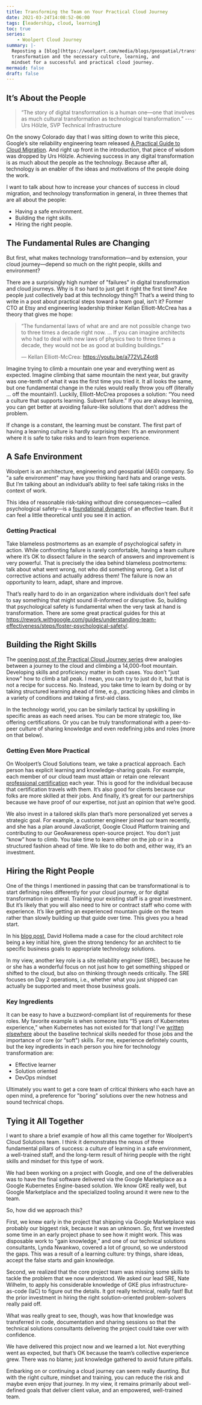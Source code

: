 ```yaml
---
title: Transforming the Team on Your Practical Cloud Journey
date: 2021-03-24T14:08:52-06:00
tags: [leadership, cloud, learning]
toc: true
series:
    - Woolpert Cloud Journey
summary: |-
  Reposting a [blog](https://woolpert.com/media/blogs/geospatial/transforming-the-team-on-your-practical-cloud-journey/) I wrote for Woolpert about digital
  transformation and the necessary culture, learning, and
  mindset for a successful and practical cloud journey.
mermaid: false
draft: false 
---
```


## It’s About the People

> “The story of digital transformation is a human one—one that involves as much cultural transformation as technological transformation.” --- Urs Hölzle, SVP Technical Infrastructure

On the snowy Colorado day that I was sitting down to write this piece, Google’s site reliability engineering team released [A Practical Guide to Cloud Migration](https://cloud.google.com/blog/products/devops-sre/a-practical-guide-to-cloud-migration-from-google-cloud-sres). And right up front in the introduction, that piece of wisdom was dropped by Urs Hölzle. Achieving success in any digital transformation is as much about the people as the technology. Because after all, technology is an enabler of the ideas and motivations of the people doing the work.

I want to talk about how to increase your chances of success in cloud migration, and technology transformation in general, in three themes that are all about the people:

- Having a safe environment.
- Building the right skills.
- Hiring the right people.

## The Fundamental Rules are Changing

But first, what makes technology transformation—and by extension, your cloud journey—depend so much on the right people, skills and environment?

There are a surprisingly high number of "failures" in digital transformation and cloud journeys. Why is it so hard to just get it right the first time? Are people just collectively bad at this technology thing?! That’s a weird thing to write in a post about practical steps toward a team goal, isn’t it? Former CTO at Etsy and engineering leadership thinker Kellan Elliott-McCrea has a theory that gives me hope:

> “The fundamental laws of what are and are not possible change two to three times a decade right now. ... If you can imagine architects who had to deal with new laws of physics two to three times a decade, they would not be as good at building buildings.” 
> 
> — Kellan Elliott-McCrea: https://youtu.be/a772VLZ4ot8

Imagine trying to climb a mountain one year and everything went as expected. Imagine climbing that same mountain the next year, but gravity was one-tenth of what it was the first time you tried it. It all looks the same, but one fundamental change in the rules would really throw you off (literally … off the mountain!). Luckily, Elliott-McCrea proposes a solution: “You need a culture that supports learning. Subvert failure.” If you are always learning, you can get better at avoiding failure-like solutions that don’t address the problem.

If change is a constant, the learning must be constant. The first part of having a learning culture is hardly surprising then: It’s an environment where it is safe to take risks and to learn from experience.

## A Safe Environment

Woolpert is an architecture, engineering and geospatial (AEG) company.
So "a safe environment" may have you thinking hard hats and orange vests.
But I’m talking about an individual’s ability to feel safe taking risks in the context of work.

This idea of reasonable risk-taking without dire consequences—called psychological safety—is a [foundational dynamic](https://rework.withgoogle.com/guides/understanding-team-effectiveness/steps/identify-dynamics-of-effective-teams/) of an effective team.
But it can feel a little theoretical until you see it in action.

### Getting Practical

Take blameless postmortems as an example of psychological safety in action. While confronting failure is rarely comfortable, having a team culture where it’s OK to dissect failure in the search of answers and improvement is very powerful. That is precisely the idea behind blameless postmortems: talk about what went wrong, not who did something wrong. Get a list of corrective actions and actually address them! The failure is now an opportunity to learn, adapt, share and improve.

That’s really hard to do in an organization where individuals don’t feel safe to say something that might sound ill-informed or disruptive. So, building that psychological safety is fundamental when the very task at hand is transformation. There are some great practical guides for this at https://rework.withgoogle.com/guides/understanding-team-effectiveness/steps/foster-psychological-safety/.

## Building the Right Skills

The [opening post of the Practical Cloud Journey series](https://woolpert.com/media/blogs/geospatial/woolpert-2021-blog-series-a-practical-cloud-journey/) drew analogies between a journey to the cloud and climbing a 14,000-foot mountain.
Developing skills and proficiency matter in both cases.
You don’t “just know" how to climb a tall peak.
I mean, you can try to just do it, but that is not a recipe for success.
No. Instead, you take time to learn by doing or by taking structured learning ahead of time, e.g., practicing hikes and climbs in a variety of conditions and taking a first-aid class.

In the technology world, you can be similarly tactical by upskilling in specific areas as each need arises. You can be more strategic too, like offering certifications. Or you can be truly transformational with a peer-to-peer culture of sharing knowledge and even redefining jobs and roles (more on that below).

### Getting Even More Practical

On Woolpert’s Cloud Solutions team, we take a practical approach. Each person has explicit learning and knowledge-sharing goals.
For example, each  member of our cloud team must attain or retain one relevant [professional certification](https://cloud.google.com/certification/cloud-architect) each year.
This is good for the individual because that certification travels with them.
It’s also good for clients because our folks are more skilled at their jobs.
And finally, it’s great for our partnerships because we have proof of our expertise, not just an opinion that we’re good.

We also invest in a tailored skills plan that’s more personalized yet serves a strategic goal.
For example, a customer engineer joined our team recently, and she has a plan around JavaScript, Google Cloud Platform training and contributing to our GeoAwareness open-source project.
You don’t just “know” how to climb.
You take time to learn either on the job or in a structured fashion ahead of time. We like to do both and, either way, it’s an investment.

## Hiring the Right People

One of the things I mentioned in passing that can be transformational is to start defining roles differently for your cloud journey, or for digital transformation in general. Training your existing staff is a great investment. But it’s likely that you will also need to hire or contract staff who come with experience. It’s like getting an experienced mountain guide on the team rather than slowly building up that guide over time. This gives you a head start.

In his [blog post](https://woolpert.com/media/blogs/geospatial/the-architecture-of-the-cloud-designing-a-solution-for-clear-skies-ahead/), David Hollema made a case for the cloud architect role being a key initial hire, given the strong tendency for an architect to tie specific business goals to appropriate technology solutions.

In my view, another key role is a site reliability engineer (SRE), because he or she has a wonderful focus on not just how to get something shipped or shifted to the cloud, but also on thinking through needs critically. The SRE focuses on Day 2 operations, i.e., whether what you just shipped can actually be supported and meet those business goals.

### Key Ingredients

It can be easy to have a buzzword-compliant list of requirements for these roles.
My favorite example is when someone lists “15 years of Kubernetes experience,” when Kubernetes has not existed for that long!
I’ve [written elsewhere](https://www.linkedin.com/pulse/core-skills-technical-skill-dylan-thomas/) about the baseline technical skills needed for those jobs and the importance of core (or “soft") skills.
For me, experience definitely counts, but the key ingredients in each person you hire for technology transformation are:

- Effective learner
- Solution oriented
- DevOps mindset

Ultimately you want to get a core team of critical thinkers who each have an open mind, a preference for "boring" solutions over the new hotness and sound technical chops.

## Tying it All Together

I want to share a brief example of how all this came together for Woolpert’s Cloud Solutions team. I think it demonstrates the nexus of three fundamental pillars of success: a culture of learning in a safe environment, a well-trained staff, and the long-term result of hiring people with the right skills and mindset for this type of work.

We had been working on a project with Google, and one of the deliverables was to have the final software delivered via the Google Marketplace as a Google Kubernetes Engine-based solution. We know GKE really well, but Google Marketplace and the specialized tooling around it were new to the team.

So, how did we approach this?

First, we knew early in the project that shipping via Google Marketplace was probably our biggest risk, because it was an unknown. So, first we invested some time in an early project phase to see how it might work. This was disposable work to "gain knowledge,” and one of our technical solutions consultants, Lynda Nwankwo, covered a lot of ground, so we understood the gaps. This was a result of a learning culture: try things, share ideas, accept the false starts and gain knowledge.

Second, we realized that the core project team was missing some skills to tackle the problem that we now understood. We asked our lead SRE, Nate Wilhelm, to apply his considerable knowledge of GKE plus infrastructure-as-code (IaC) to figure out the details. It got really technical, really fast! But the prior investment in hiring the right solution-oriented problem-solvers really paid off.

What was really great to see, though, was how that knowledge was transferred in code, documentation and sharing sessions so that the technical solutions consultants delivering the project could take over with confidence.

We have delivered this project now and we learned a lot. Not everything went as expected, but that’s OK because the team’s collective experience grew. There was no blame; just knowledge gathered to avoid future pitfalls.

Embarking on or continuing a cloud journey can seem really daunting. But with the right culture, mindset and training, you can reduce the risk and maybe even enjoy that journey. In my view, it remains primarily about well-defined goals that deliver client value, and an empowered, well-trained team.
